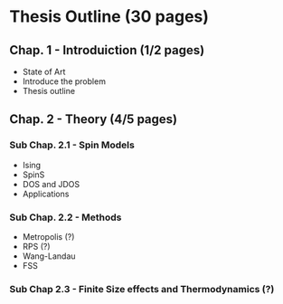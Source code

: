 # Thesis Outline (30 pages)

## Chap. 1 - Introduiction (1/2 pages)
* State of Art 
* Introduce the problem
* Thesis outline

## Chap. 2 - Theory (4/5 pages)
### Sub Chap. 2.1 - Spin Models
* Ising
* SpinS
* DOS and JDOS
* Applications

### Sub Chap. 2.2 - Methods
* Metropolis (?)
* RPS (?)
* Wang-Landau
* FSS
	
### Sub Chap 2.3 - Finite Size effects and Thermodynamics (?)





